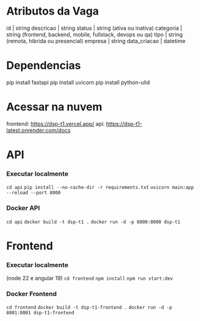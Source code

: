# Atributos da Vaga
id           | string
descricao    | string
status       | string (ativa ou inativa)
categoria    | string (frontend, backend, mobile, fullstack, devops ou qa)
tipo         | string (remota, hibrida ou presencial)
empresa      | string
data_criacao | datetime

# Dependencias
pip install fastapi
pip install uvicorn
pip install python-ulid

# Acessar na nuvem
frontend: https://dsp-t1.vercel.app/
api: https://dsp-t1-latest.onrender.com/docs

# API
### Executar localmente
`cd api`
`pip install --no-cache-dir -r requirements.txt`
`uvicorn main:app --reload --port 8000`

### Docker API
`cd api`
`docker build -t dsp-t1 .`
`docker run -d -p 8000:8000 dsp-t1`

# Frontend
### Executar localmente
(node 22 e angular 19)
`cd frontend`
`npm install`
`npm run start:dev`

### Docker Frontend
`cd frontend`
`docker build -t dsp-t1-frontend .`
`docker run -d -p 8001:8001 dsp-t1-frontend`